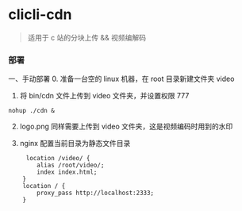 # clicli-cdn
> 适用于 c 站的分块上传 && 视频编解码

### 部署

一、手动部署
0. 准备一台空的 linux 机器，在 root 目录新建文件夹 video

1. 将 bin/cdn 文件上传到 video 文件夹，并设置权限 777

```
nohup ./cdn &
```
2. logo.png 同样需要上传到 video 文件夹，这是视频编码时用到的水印

3. nginx 配置当前目录为静态文件目录

```nginx
     location /video/ {   
        alias /root/video/;     
        index index.html;   
    } 
    location / {                      
        proxy_pass http://localhost:2333;   
    } 
```

